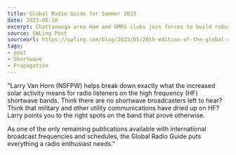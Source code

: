 ```yaml
---
title: Global Radio Guide for Summer 2023
date: 2023-05-10
excerpt: Chattanooga area Ham and GMRS clubs join forces to build robust SKYWARN network.
source: SWLing Post
sourceurl: https://swling.com/blog/2023/05/20th-edition-of-the-global-radio-guide-summer-2023-now-available/
tags:
- post
- Shortwave
- Propagation
---
```

"Larry Van Horn (N5FPW) helps break down exactly what the increased solar activity means for radio listeners on the high frequency (HF) shortwave bands.  Think there are no shortwave broadcasters left to hear?  Think that military and other utility communications have dried up on HF?  Larry points you to the right spots on the band that prove otherwise.

As one of the only remaining publications available with international broadcast frequencies and schedules, the Global Radio Guide puts everything a radio enthusiast needs."